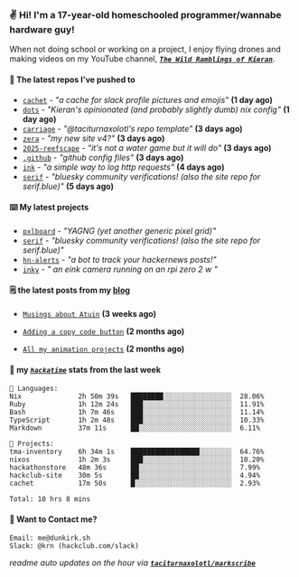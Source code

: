 ### ✌️ Hi! I'm a 17-year-old homeschooled programmer/wannabe hardware guy!

When not doing school or working on a project, I enjoy flying drones and making videos on my YouTube channel, [**_`The Wild Ramblings of Kieran`_**](https://youtube.com/@kieran.rambles).

#### 👷 The latest repos I've pushed to

- [`cachet`](https://github.com/taciturnaxolotl/cachet) - _"a cache for slack profile pictures and emojis"_ **(1 day ago)**
- [`dots`](https://github.com/taciturnaxolotl/dots) - _"Kieran's opinionated (and probably slightly dumb) nix config"_ **(1 day ago)**
- [`carriage`](https://github.com/taciturnaxolotl/carriage) - _"@taciturnaxolotl's repo template"_ **(3 days ago)**
- [`zera`](https://github.com/taciturnaxolotl/zera) - _"my new site v4?"_ **(3 days ago)**
- [`2025-reefscape`](https://github.com/df1317/2025-reefscape) - _"it's not a water game but it will do"_ **(3 days ago)**
- [`.github`](https://github.com/taciturnaxolotl/.github) - _"github config files"_ **(3 days ago)**
- [`ink`](https://github.com/taciturnaxolotl/ink) - _"a simple way to log http requests"_ **(4 days ago)**
- [`serif`](https://github.com/taciturnaxolotl/serif) - _"bluesky community verifications! (also the site repo for serif.blue)"_ **(5 days ago)**

#### ⌨️ My latest projects

- [`pxlboard`](https://github.com/taciturnaxolotl/pxlboard) - _"YAGNG (yet another generic pixel grid)"_
- [`serif`](https://github.com/taciturnaxolotl/serif) - _"bluesky community verifications! (also the site repo for serif.blue)"_
- [`hn-alerts`](https://github.com/taciturnaxolotl/hn-alerts) - _"a bot to track your hackernews posts!"_
- [`inky`](https://github.com/taciturnaxolotl/inky) - _" an eink camera running on an rpi zero 2 w "_

#### 🗒️ the latest posts from my [blog](https://dunkirk.sh)

- [`Musings about Atuin`](https://dunkirk.sh/blog/atuin/) **(3 weeks ago)**

- [`Adding a copy code button`](https://dunkirk.sh/blog/adding-a-copy-button/) **(2 months ago)**

- [`All my animation projects`](https://dunkirk.sh/blog/my-animations/) **(2 months ago)**



#### 📡 my [_`hackatime`_](https://waka.hackclub.com) stats from the last week

```text
💾 Languages:
Nix              2h 50m 39s   ████████░░░░░░░░░░░░░░░░░  28.06%
Ruby             1h 12m 24s   ███░░░░░░░░░░░░░░░░░░░░░░  11.91%
Bash             1h 7m 46s    ███░░░░░░░░░░░░░░░░░░░░░░  11.14%
TypeScript       1h 2m 48s    ███░░░░░░░░░░░░░░░░░░░░░░  10.33%
Markdown         37m 11s      ██░░░░░░░░░░░░░░░░░░░░░░░  6.11%

💼 Projects:
tma-inventory    6h 34m 1s    █████████████████░░░░░░░░  64.76%
nixos            1h 2m 3s     ███░░░░░░░░░░░░░░░░░░░░░░  10.20%
hackathonstore   48m 36s      ██░░░░░░░░░░░░░░░░░░░░░░░  7.99%
hackclub-site    30m 5s       ██░░░░░░░░░░░░░░░░░░░░░░░  4.94%
cachet           17m 50s      █░░░░░░░░░░░░░░░░░░░░░░░░  2.93%

Total: 10 hrs 8 mins
```

#### 📮 Want to Contact me?

```text
Email: me@dunkirk.sh
Slack: @krn (hackclub.com/slack)
```

_readme auto updates on the hour via [**`taciturnaxolotl/markscribe`**](https://github.com/taciturnaxolotl/markscribe)_
